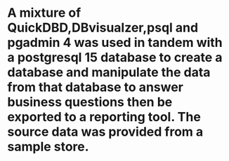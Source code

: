 # A mixture of QuickDBD,DBvisualzer,psql and pgadmin 4 was used in tandem with a postgresql 15 database to create a database and manipulate the data from that database to answer business questions then be exported to a reporting tool. The source data was provided from a sample store.
